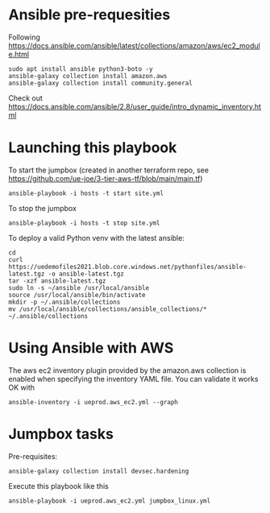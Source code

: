 # Ansible pre-requesities
Following https://docs.ansible.com/ansible/latest/collections/amazon/aws/ec2_module.html

    sudo apt install ansible python3-boto -y
    ansible-galaxy collection install amazon.aws
    ansible-galaxy collection install community.general

Check out https://docs.ansible.com/ansible/2.8/user_guide/intro_dynamic_inventory.html

# Launching this playbook
To start the jumpbox (created in another terraform repo, see https://github.com/ue-joe/3-tier-aws-tf/blob/main/main.tf)

    ansible-playbook -i hosts -t start site.yml

To stop the jumpbox

    ansible-playbook -i hosts -t stop site.yml
    
To deploy a valid Python venv with the latest ansible:

    cd 
    curl https://uedemofiles2021.blob.core.windows.net/pythonfiles/ansible-latest.tgz -o ansible-latest.tgz
    tar -xzf ansible-latest.tgz
    sudo ln -s ~/ansible /usr/local/ansible 
    source /usr/local/ansible/bin/activate
    mkdir -p ~/.ansible/collections
    mv /usr/local/ansible/collections/ansible_collections/* ~/.ansible/collections

# Using Ansible with AWS

The aws ec2 inventory plugin provided by the amazon.aws collection is enabled when specifying the inventory YAML file.
You can validate it works OK with

    ansible-inventory -i ueprod.aws_ec2.yml --graph

# Jumpbox tasks

Pre-requisites:

    ansible-galaxy collection install devsec.hardening

Execute this playbook like this

    ansible-playbook -i ueprod.aws_ec2.yml jumpbox_linux.yml
